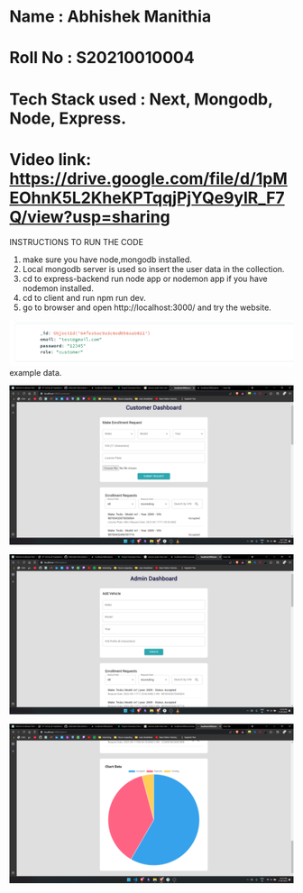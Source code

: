 # Name : Abhishek Manithia

# Roll No : S20210010004

# Tech Stack used : Next, Mongodb, Node, Express.

# Video link: https://drive.google.com/file/d/1pMEOhnK5L2KheKPTqqjPjYQe9ylR_F7Q/view?usp=sharing

INSTRUCTIONS TO RUN THE CODE

1. make sure you have node,mongodb installed.
2. Local mongodb server is used so insert the user data in the collection.
3. cd to express-backend run node app or nodemon app if you have nodemon installed.
4. cd to client and run npm run dev.
5. go to browser and open http://localhost:3000/ and try the website.

![Alt text](image.png) example data.

![Alt text](image-1.png)

![Alt text](image-2.png)

![Alt text](image-3.png)
